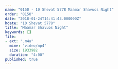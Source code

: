 ```yaml
---
name: "0150 - 10 Shevat 5778 Maamar Shavuos Night"
order: "0150"
date: "2018-01-24T14:41:43.000000Z"
hdate: "10 Shevat 5778"
title: "Maamar Shavuos Night"
keywords: []
file:
- ext: ".m4a"
  mime: "video/mp4"
  size: 1933982
  duration: "4:00"
published: true
---
```


